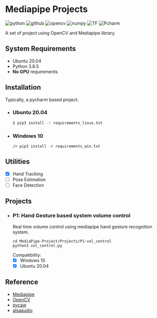# Mediapipe Projects


![python](https://img.shields.io/badge/Python-3776AB?style=for-the-badge&logo=python&logoColor=white)
![github](https://img.shields.io/badge/GitHub-100000?style=for-the-badge&logo=github&logoColor=white)
![opencv](https://img.shields.io/badge/OpenCV-27338e?style=for-the-badge&logo=OpenCV&logoColor=white)
![numpy](https://img.shields.io/badge/Numpy-777BB4?style=for-the-badge&logo=numpy&logoColor=white)
![TF](https://img.shields.io/badge/TensorFlow-FF6F00?style=for-the-badge&logo=TensorFlow&logoColor=white)
![Pcharm](https://img.shields.io/badge/PyCharm-000000.svg?&style=for-the-badge&logo=PyCharm&logoColor=white)


A set of project using OpenCV and Mediapipe library.

## System Requirements
* Ubuntu 20.04
* Python 3.8.5
* **No GPU** requirements

## Installation
Typically, a pycharm based project. 
* ### Ubuntu 20.04
  ```sh
  $ pip3 install -r requirements_linux.txt
  ```
* ### Windows 10
  ```shell
  /> pip3 install -r requirements_win.txt
  ```  
## Utilities
- [X] Hand Tracking
- [ ] Pose Estimation
- [ ] Face Detection

## Projects
* ### P1: Hand Gesture based system volume control
  Real time volume control using mediapipe hand gesture recognition system. 
    ```shell
    cd MediaPipe-Project/Projects/P1-vol_control
    python3 vol_control.py
    ```
  Compatibility: 
    - [X] Windows 10
    - [X] Ubuntu 20.04

## Reference
* [Mediapipe](https://google.github.io/mediapipe/)
* [OpenCV](https://pypi.org/project/opencv-python/)
* [pycaw](https://github.com/AndreMiras/pycaw)
* [alsaaudio](https://pypi.org/project/pyalsaaudio/)
